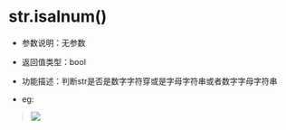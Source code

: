 # str.isalnum()

- 参数说明：无参数

- 返回值类型：bool

- 功能描述：判断str是否是数字字符穿或是字母字符串或者数字字母字符串

- eg:

>![](http://ww3.sinaimg.cn/mw690/70cc3cccgw1erizc6xf0wj20c90400sp.jpg)
